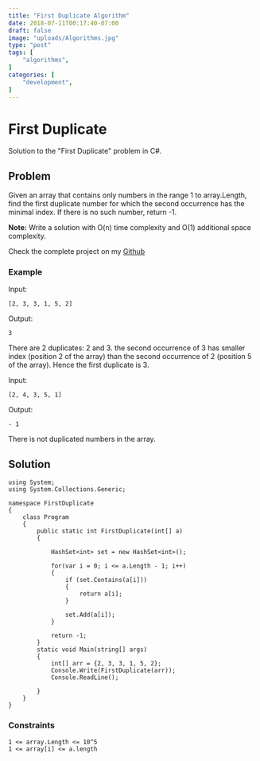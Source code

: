 ```yaml
---
title: "First Duplicate Algorithm"
date: 2018-07-11T00:17:40-07:00
draft: false
image: "uploads/Algorithms.jpg"
type: "post"
tags: [
    "algorithms",
]
categories: [
    "development",
]
---
```

# First Duplicate
Solution to the "First Duplicate" problem in C#.
<!--more-->
## Problem

Given an array that contains only numbers in the range 1 to array.Length, find the first duplicate number for which the second occurrence has the minimal index. If there is no such number, return -1.

**Note:** Write a solution with O(n) time complexity and O(1) additional space complexity.

Check the complete project on my [Github](https://github.com/abrahamlaria/first-duplicate)

### Example

Input:

```
[2, 3, 3, 1, 5, 2]
```

Output:

```
3
```
There are 2 duplicates: 2 and 3. the second occurrence of 3 has smaller index (position 2 of the array) than the second occurrence
of 2 (position 5 of the array). Hence the first duplicate is 3.

Input:

```
[2, 4, 3, 5, 1]
```

Output:

```
- 1
```
There is not duplicated numbers in the array.

## Solution

```
using System;
using System.Collections.Generic;

namespace FirstDuplicate
{
    class Program
    {
        public static int FirstDuplicate(int[] a)
        {

            HashSet<int> set = new HashSet<int>();

            for(var i = 0; i <= a.Length - 1; i++)
            {
                if (set.Contains(a[i]))
                {
                    return a[i];
                }

                set.Add(a[i]);
            }

            return -1;
        }
        static void Main(string[] args)
        {
            int[] arr = {2, 3, 3, 1, 5, 2};
            Console.Write(FirstDuplicate(arr));
            Console.ReadLine();

        }
    }
}
```

### Constraints

```
1 <= array.Length <= 10^5
1 <= array[i] <= a.length
```

